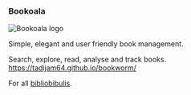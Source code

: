 ### Bookoala
![Bookoala logo](https://res.cloudinary.com/teepublic/image/private/s--EZXGDLQY--/t_Resized%20Artwork/c_fit,g_north_west,h_954,w_954/co_000000,e_outline:48/co_000000,e_outline:inner_fill:48/co_ffffff,e_outline:48/co_ffffff,e_outline:inner_fill:48/co_bbbbbb,e_outline:3:1000/c_mpad,g_center,h_1260,w_1260/b_rgb:eeeeee/c_limit,f_jpg,h_630,q_90,w_630/v1524328261/production/designs/2614767_0.jpg)

Simple, elegant and user friendly book management.

Search, explore, read, analyse and track books.
https://tadijam64.github.io/bookworm/

For all [bibliobibulis](https://en.wiktionary.org/wiki/bibliobibuli).
